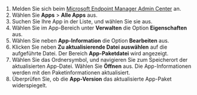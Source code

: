 
1. Melden Sie sich beim [Microsoft Endpoint Manager Admin Center](https://go.microsoft.com/fwlink/?linkid=2109431) an.
2. Wählen Sie **Apps** > **Alle Apps** aus.
3. Suchen Sie Ihre App in der Liste, und wählen Sie sie aus.  
4. Wählen Sie im App-Bereich unter **Verwalten** die Option **Eigenschaften** aus.
5. Wählen Sie neben **App-Information** die Option **Bearbeiten** aus.  
6. Klicken Sie neben **Zu aktualisierende Datei auswählen** auf die aufgeführte Datei. Der Bereich **App-Paketdatei** wird angezeigt.
7. Wählen Sie das Ordnersymbol, und navigieren Sie zum Speicherort der aktualisierten App-Datei. Wählen Sie **Öffnen** aus. Die App-Informationen werden mit den Paketinformationen aktualisiert.  
8. Überprüfen Sie, ob die **App-Version** das aktualisierte App-Paket widerspiegelt.